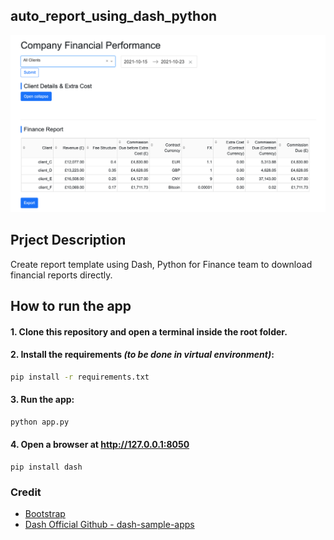 ## auto_report_using_dash_python

![demo_img](resources/demo.png)

## Prject Description 

Create report template using Dash, Python for Finance team to download financial reports directly.

## How to run the app

#### 1. Clone this repository and open a terminal inside the root folder.

#### 2. Install the requirements *(to be done in virtual environment)*:

```bash
pip install -r requirements.txt
```
#### 3. Run the app:

```bash
python app.py
```
#### 4. Open a browser at http://127.0.0.1:8050


```
pip install dash
```
### Credit

- [Bootstrap](https://github.com/tcbegley/dash-bootstrap-css)
- [Dash Official Github - dash-sample-apps](https://github.com/plotly/dash-sample-apps)
